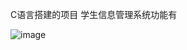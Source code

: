 C语言搭建的项目
学生信息管理系统功能有



![image](https://github.com/moxiaozhi522/c-/assets/163826888/a80578c2-392d-4577-848d-c1984e3b3835)
